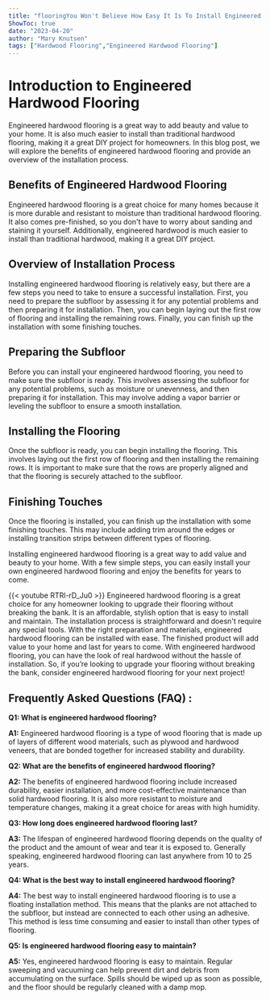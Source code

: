 ```yaml
---
title: "flooringYou Won't Believe How Easy It Is To Install Engineered Hardwood Flooring!"
ShowToc: true 
date: "2023-04-20"
author: "Mary Knutsen" 
tags: ["Hardwood Flooring","Engineered Hardwood Flooring"]
---
```

# Introduction to Engineered Hardwood Flooring

Engineered hardwood flooring is a great way to add beauty and value to your home. It is also much easier to install than traditional hardwood flooring, making it a great DIY project for homeowners. In this blog post, we will explore the benefits of engineered hardwood flooring and provide an overview of the installation process.

## Benefits of Engineered Hardwood Flooring

Engineered hardwood flooring is a great choice for many homes because it is more durable and resistant to moisture than traditional hardwood flooring. It also comes pre-finished, so you don't have to worry about sanding and staining it yourself. Additionally, engineered hardwood is much easier to install than traditional hardwood, making it a great DIY project.

## Overview of Installation Process

Installing engineered hardwood flooring is relatively easy, but there are a few steps you need to take to ensure a successful installation. First, you need to prepare the subfloor by assessing it for any potential problems and then preparing it for installation. Then, you can begin laying out the first row of flooring and installing the remaining rows. Finally, you can finish up the installation with some finishing touches.

## Preparing the Subfloor

Before you can install your engineered hardwood flooring, you need to make sure the subfloor is ready. This involves assessing the subfloor for any potential problems, such as moisture or unevenness, and then preparing it for installation. This may involve adding a vapor barrier or leveling the subfloor to ensure a smooth installation.

## Installing the Flooring

Once the subfloor is ready, you can begin installing the flooring. This involves laying out the first row of flooring and then installing the remaining rows. It is important to make sure that the rows are properly aligned and that the flooring is securely attached to the subfloor.

## Finishing Touches

Once the flooring is installed, you can finish up the installation with some finishing touches. This may include adding trim around the edges or installing transition strips between different types of flooring.

Installing engineered hardwood flooring is a great way to add value and beauty to your home. With a few simple steps, you can easily install your own engineered hardwood flooring and enjoy the benefits for years to come.

{{< youtube RTRl-rD_Ju0 >}} 
Engineered hardwood flooring is a great choice for any homeowner looking to upgrade their flooring without breaking the bank. It is an affordable, stylish option that is easy to install and maintain. The installation process is straightforward and doesn't require any special tools. With the right preparation and materials, engineered hardwood flooring can be installed with ease. The finished product will add value to your home and last for years to come. With engineered hardwood flooring, you can have the look of real hardwood without the hassle of installation. So, if you’re looking to upgrade your flooring without breaking the bank, consider engineered hardwood flooring for your next project!

## Frequently Asked Questions (FAQ) :
**Q1: What is engineered hardwood flooring?**

**A1:** Engineered hardwood flooring is a type of wood flooring that is made up of layers of different wood materials, such as plywood and hardwood veneers, that are bonded together for increased stability and durability. 

**Q2: What are the benefits of engineered hardwood flooring?**

**A2:** The benefits of engineered hardwood flooring include increased durability, easier installation, and more cost-effective maintenance than solid hardwood flooring. It is also more resistant to moisture and temperature changes, making it a great choice for areas with high humidity. 

**Q3: How long does engineered hardwood flooring last?**

**A3:** The lifespan of engineered hardwood flooring depends on the quality of the product and the amount of wear and tear it is exposed to. Generally speaking, engineered hardwood flooring can last anywhere from 10 to 25 years. 

**Q4: What is the best way to install engineered hardwood flooring?**

**A4:** The best way to install engineered hardwood flooring is to use a floating installation method. This means that the planks are not attached to the subfloor, but instead are connected to each other using an adhesive. This method is less time consuming and easier to install than other types of flooring. 

**Q5: Is engineered hardwood flooring easy to maintain?**

**A5:** Yes, engineered hardwood flooring is easy to maintain. Regular sweeping and vacuuming can help prevent dirt and debris from accumulating on the surface. Spills should be wiped up as soon as possible, and the floor should be regularly cleaned with a damp mop.





